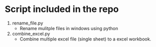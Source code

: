 # Script included in the repo
1) rename_file.py 
   - Rename mulitple files in windows using python
2) combine_excel.py
   - Combine multiple excel file (single sheet) to a excel workbook.
